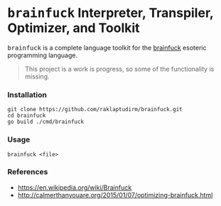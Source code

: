 <h1> <samp>brainfuck</samp> Interpreter, Transpiler, Optimizer, and Toolkit </h1>

<samp>brainfuck</samp> is a complete language toolkit for the
[brainfuck](https://en.wikipedia.org/wiki/Brainfuck) esoteric
programming language.

> This project is a work is progress, so some of the functionality
> is missing.

### Installation

```
git clone https://github.com/raklaptudirm/brainfuck.git
cd brainfuck
go build ./cmd/brainfuck
```

### Usage

```
brainfuck <file>
```

### References

- https://en.wikipedia.org/wiki/Brainfuck
- http://calmerthanyouare.org/2015/01/07/optimizing-brainfuck.html
